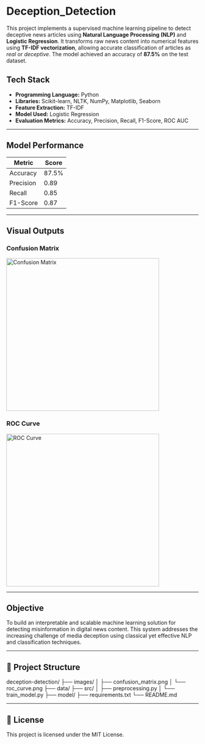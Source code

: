 # Deception_Detection

This project implements a supervised machine learning pipeline to detect deceptive news articles using **Natural Language Processing (NLP)** and **Logistic Regression**. It transforms raw news content into numerical features using **TF-IDF vectorization**, allowing accurate classification of articles as *real* or *deceptive*. The model achieved an accuracy of **87.5%** on the test dataset.


## Tech Stack

- **Programming Language:** Python  
- **Libraries:** Scikit-learn, NLTK, NumPy, Matplotlib, Seaborn  
- **Feature Extraction:** TF-IDF  
- **Model Used:** Logistic Regression  
- **Evaluation Metrics:** Accuracy, Precision, Recall, F1-Score, ROC AUC

---

## Model Performance

| Metric    | Score   |
|-----------|---------|
| Accuracy  | 87.5%   |
| Precision | 0.89    |
| Recall    | 0.85    |
| F1-Score  | 0.87    |

---

## Visual Outputs

### Confusion Matrix  
<img src="images/confusion_matrix.png" alt="Confusion Matrix" width="400"/>

### ROC Curve  
<img src="images/roc_curve.png" alt="ROC Curve" width="400"/>

---

## Objective

To build an interpretable and scalable machine learning solution for detecting misinformation in digital news content. This system addresses the increasing challenge of media deception using classical yet effective NLP and classification techniques.

---

## 📁 Project Structure
deception-detection/
├── images/
│ ├── confusion_matrix.png
│ └── roc_curve.png
├── data/
├── src/
│ ├── preprocessing.py
│ └── train_model.py
├── model/
├── requirements.txt
└── README.md


---

## 📜 License

This project is licensed under the MIT License.


